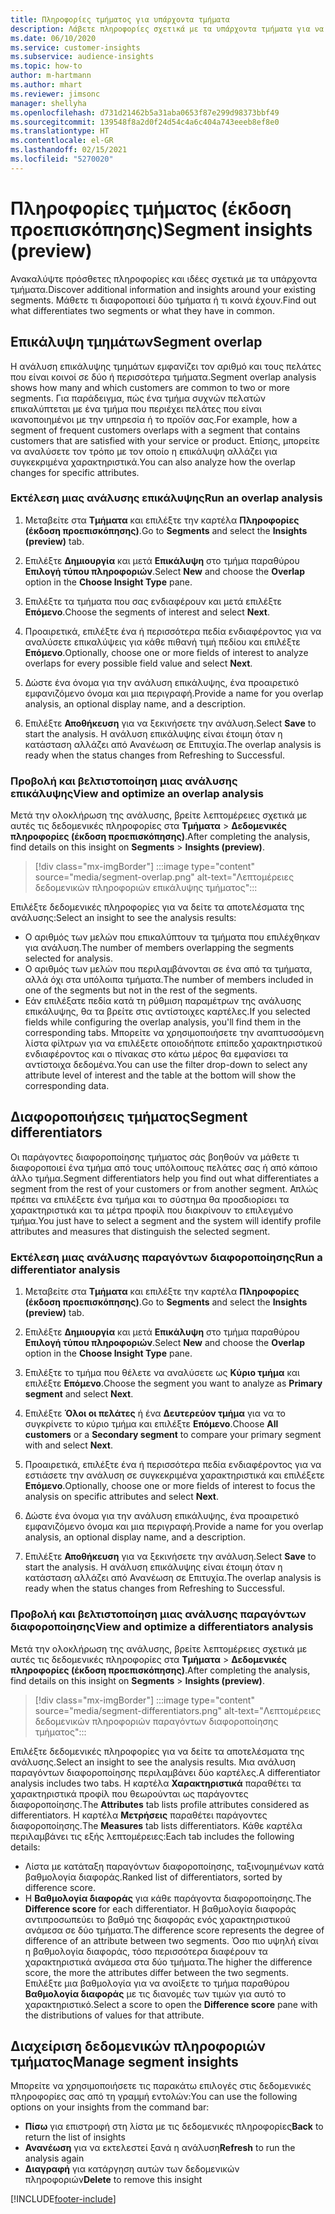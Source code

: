 ```yaml
---
title: Πληροφορίες τμήματος για υπάρχοντα τμήματα
description: Λάβετε πληροφορίες σχετικά με τα υπάρχοντα τμήματα για να δείτε τις διαφορές και τα κοινά σημεία.
ms.date: 06/10/2020
ms.service: customer-insights
ms.subservice: audience-insights
ms.topic: how-to
author: m-hartmann
ms.author: mhart
ms.reviewer: jimsonc
manager: shellyha
ms.openlocfilehash: d731d21462b5a31aba0653f87e299d98373bbf49
ms.sourcegitcommit: 139548f8a2d0f24d54c4a6c404a743eeeb8ef8e0
ms.translationtype: HT
ms.contentlocale: el-GR
ms.lasthandoff: 02/15/2021
ms.locfileid: "5270020"
---
```

# <a name="segment-insights-preview"></a><span data-ttu-id="270ea-103">Πληροφορίες τμήματος (έκδοση προεπισκόπησης)</span><span class="sxs-lookup"><span data-stu-id="270ea-103">Segment insights (preview)</span></span>

<span data-ttu-id="270ea-104">Ανακαλύψτε πρόσθετες πληροφορίες και ιδέες σχετικά με τα υπάρχοντα τμήματα.</span><span class="sxs-lookup"><span data-stu-id="270ea-104">Discover additional information and insights around your existing segments.</span></span> <span data-ttu-id="270ea-105">Μάθετε τι διαφοροποιεί δύο τμήματα ή τι κοινά έχουν.</span><span class="sxs-lookup"><span data-stu-id="270ea-105">Find out what differentiates two segments or what they have in common.</span></span>

## <a name="segment-overlap"></a><span data-ttu-id="270ea-106">Επικάλυψη τμημάτων</span><span class="sxs-lookup"><span data-stu-id="270ea-106">Segment overlap</span></span>

<span data-ttu-id="270ea-107">Η ανάλυση επικάλυψης τμημάτων εμφανίζει τον αριθμό και τους πελάτες που είναι κοινοί σε δύο ή περισσότερα τμήματα.</span><span class="sxs-lookup"><span data-stu-id="270ea-107">Segment overlap analysis shows how many and which customers are common to two or more segments.</span></span> <span data-ttu-id="270ea-108">Για παράδειγμα, πώς ένα τμήμα συχνών πελατών επικαλύπτεται με ένα τμήμα που περιέχει πελάτες που είναι ικανοποιημένοι με την υπηρεσία ή το προϊόν σας.</span><span class="sxs-lookup"><span data-stu-id="270ea-108">For example, how a segment of frequent customers overlaps with a segment that contains customers that are satisfied with your service or product.</span></span>
<span data-ttu-id="270ea-109">Επίσης, μπορείτε να αναλύσετε τον τρόπο με τον οποίο η επικάλυψη αλλάζει για συγκεκριμένα χαρακτηριστικά.</span><span class="sxs-lookup"><span data-stu-id="270ea-109">You can also analyze how the overlap changes for specific attributes.</span></span>

### <a name="run-an-overlap-analysis"></a><span data-ttu-id="270ea-110">Εκτέλεση μιας ανάλυσης επικάλυψης</span><span class="sxs-lookup"><span data-stu-id="270ea-110">Run an overlap analysis</span></span>

1. <span data-ttu-id="270ea-111">Μεταβείτε στα **Τμήματα** και επιλέξτε την καρτέλα **Πληροφορίες (έκδοση προεπισκόπησης)**.</span><span class="sxs-lookup"><span data-stu-id="270ea-111">Go to **Segments** and select the **Insights (preview)** tab.</span></span>

1. <span data-ttu-id="270ea-112">Επιλέξτε **Δημιουργία** και μετά **Επικάλυψη** στο τμήμα παραθύρου **Επιλογή τύπου πληροφοριών**.</span><span class="sxs-lookup"><span data-stu-id="270ea-112">Select **New** and choose the **Overlap** option in the **Choose Insight Type** pane.</span></span>

1. <span data-ttu-id="270ea-113">Επιλέξτε τα τμήματα που σας ενδιαφέρουν και μετά επιλέξτε **Επόμενο**.</span><span class="sxs-lookup"><span data-stu-id="270ea-113">Choose the segments of interest and select **Next**.</span></span>

1. <span data-ttu-id="270ea-114">Προαιρετικά, επιλέξτε ένα ή περισσότερα πεδία ενδιαφέροντος για να αναλύσετε επικαλύψεις για κάθε πιθανή τιμή πεδίου και επιλέξτε **Επόμενο**.</span><span class="sxs-lookup"><span data-stu-id="270ea-114">Optionally, choose one or more fields of interest to analyze overlaps for every possible field value and select **Next**.</span></span>

1. <span data-ttu-id="270ea-115">Δώστε ένα όνομα για την ανάλυση επικάλυψης, ένα προαιρετικό εμφανιζόμενο όνομα και μια περιγραφή.</span><span class="sxs-lookup"><span data-stu-id="270ea-115">Provide a name for you overlap analysis, an optional display name, and a description.</span></span>

1. <span data-ttu-id="270ea-116">Επιλέξτε **Αποθήκευση** για να ξεκινήσετε την ανάλυση.</span><span class="sxs-lookup"><span data-stu-id="270ea-116">Select **Save** to start the analysis.</span></span> <span data-ttu-id="270ea-117">Η ανάλυση επικάλυψης είναι έτοιμη όταν η κατάσταση αλλάζει από Ανανέωση σε Επιτυχία.</span><span class="sxs-lookup"><span data-stu-id="270ea-117">The overlap analysis is ready when the status changes from Refreshing to Successful.</span></span>

### <a name="view-and-optimize-an-overlap-analysis"></a><span data-ttu-id="270ea-118">Προβολή και βελτιστοποίηση μιας ανάλυσης επικάλυψης</span><span class="sxs-lookup"><span data-stu-id="270ea-118">View and optimize an overlap analysis</span></span>

<span data-ttu-id="270ea-119">Μετά την ολοκλήρωση της ανάλυσης, βρείτε λεπτομέρειες σχετικά με αυτές τις δεδομενικές πληροφορίες στα **Τμήματα** > **Δεδομενικές πληροφορίες (έκδοση προεπισκόπησης)**.</span><span class="sxs-lookup"><span data-stu-id="270ea-119">After completing the analysis, find details on this insight on **Segments** > **Insights (preview)**.</span></span>

> [!div class="mx-imgBorder"]
> :::image type="content" source="media/segment-overlap.png" alt-text="Λεπτομέρειες δεδομενικών πληροφοριών επικάλυψης τμήματος":::

<span data-ttu-id="270ea-121">Επιλέξτε δεδομενικές πληροφορίες για να δείτε τα αποτελέσματα της ανάλυσης:</span><span class="sxs-lookup"><span data-stu-id="270ea-121">Select an insight to see the analysis results:</span></span>

- <span data-ttu-id="270ea-122">Ο αριθμός των μελών που επικαλύπτουν τα τμήματα που επιλέχθηκαν για ανάλυση.</span><span class="sxs-lookup"><span data-stu-id="270ea-122">The number of members overlapping the segments selected for analysis.</span></span>
- <span data-ttu-id="270ea-123">Ο αριθμός των μελών που περιλαμβάνονται σε ένα από τα τμήματα, αλλά όχι στα υπόλοιπα τμήματα.</span><span class="sxs-lookup"><span data-stu-id="270ea-123">The number of members included in one of the segments but not in the rest of the segments.</span></span>
- <span data-ttu-id="270ea-124">Εάν επιλέξατε πεδία κατά τη ρύθμιση παραμέτρων της ανάλυσης επικάλυψης, θα τα βρείτε στις αντίστοιχες καρτέλες.</span><span class="sxs-lookup"><span data-stu-id="270ea-124">If you selected fields while configuring the overlap analysis, you'll find them in the corresponding tabs.</span></span> <span data-ttu-id="270ea-125">Μπορείτε να χρησιμοποιήσετε την αναπτυσσόμενη λίστα φίλτρων για να επιλέξετε οποιοδήποτε επίπεδο χαρακτηριστικού ενδιαφέροντος και ο πίνακας στο κάτω μέρος θα εμφανίσει τα αντίστοιχα δεδομένα.</span><span class="sxs-lookup"><span data-stu-id="270ea-125">You can use the filter drop-down to select any attribute level of interest and the table at the bottom will show the corresponding data.</span></span>

## <a name="segment-differentiators"></a><span data-ttu-id="270ea-126">Διαφοροποιήσεις τμήματος</span><span class="sxs-lookup"><span data-stu-id="270ea-126">Segment differentiators</span></span>

<span data-ttu-id="270ea-127">Οι παράγοντες διαφοροποίησης τμήματος σάς βοηθούν να μάθετε τι διαφοροποιεί ένα τμήμα από τους υπόλοιπους πελάτες σας ή από κάποιο άλλο τμήμα.</span><span class="sxs-lookup"><span data-stu-id="270ea-127">Segment differentiators help you find out what differentiates a segment from the rest of your customers or from another segment.</span></span> <span data-ttu-id="270ea-128">Απλώς πρέπει να επιλέξετε ένα τμήμα και το σύστημα θα προσδιορίσει τα χαρακτηριστικά και τα μέτρα προφίλ που διακρίνουν το επιλεγμένο τμήμα.</span><span class="sxs-lookup"><span data-stu-id="270ea-128">You just have to select a segment and the system will identify profile attributes and measures that distinguish the selected segment.</span></span>

### <a name="run-a-differentiator-analysis"></a><span data-ttu-id="270ea-129">Εκτέλεση μιας ανάλυσης παραγόντων διαφοροποίησης</span><span class="sxs-lookup"><span data-stu-id="270ea-129">Run a differentiator analysis</span></span>

1. <span data-ttu-id="270ea-130">Μεταβείτε στα **Τμήματα** και επιλέξτε την καρτέλα **Πληροφορίες (έκδοση προεπισκόπησης)**.</span><span class="sxs-lookup"><span data-stu-id="270ea-130">Go to **Segments** and select the **Insights (preview)** tab.</span></span>

1. <span data-ttu-id="270ea-131">Επιλέξτε **Δημιουργία** και μετά **Επικάλυψη** στο τμήμα παραθύρου **Επιλογή τύπου πληροφοριών**.</span><span class="sxs-lookup"><span data-stu-id="270ea-131">Select **New** and choose the **Overlap** option in the **Choose Insight Type** pane.</span></span>

1. <span data-ttu-id="270ea-132">Επιλέξτε το τμήμα που θέλετε να αναλύσετε ως **Κύριο τμήμα** και επιλέξτε **Επόμενο**.</span><span class="sxs-lookup"><span data-stu-id="270ea-132">Choose the segment you want to analyze as **Primary segment** and select **Next**.</span></span>

1. <span data-ttu-id="270ea-133">Επιλέξτε **Όλοι οι πελάτες** ή ένα **Δευτερεύον τμήμα** για να το συγκρίνετε το κύριο τμήμα και επιλέξτε **Επόμενο**.</span><span class="sxs-lookup"><span data-stu-id="270ea-133">Choose **All customers** or a **Secondary segment** to compare your primary segment with and select **Next**.</span></span>

1. <span data-ttu-id="270ea-134">Προαιρετικά, επιλέξτε ένα ή περισσότερα πεδία ενδιαφέροντος για να εστιάσετε την ανάλυση σε συγκεκριμένα χαρακτηριστικά και επιλέξετε **Επόμενο**.</span><span class="sxs-lookup"><span data-stu-id="270ea-134">Optionally, choose one or more fields of interest to focus the analysis on specific attributes and select **Next**.</span></span>

1. <span data-ttu-id="270ea-135">Δώστε ένα όνομα για την ανάλυση επικάλυψης, ένα προαιρετικό εμφανιζόμενο όνομα και μια περιγραφή.</span><span class="sxs-lookup"><span data-stu-id="270ea-135">Provide a name for you overlap analysis, an optional display name, and a description.</span></span>

1. <span data-ttu-id="270ea-136">Επιλέξτε **Αποθήκευση** για να ξεκινήσετε την ανάλυση.</span><span class="sxs-lookup"><span data-stu-id="270ea-136">Select **Save** to start the analysis.</span></span> <span data-ttu-id="270ea-137">Η ανάλυση επικάλυψης είναι έτοιμη όταν η κατάσταση αλλάζει από Ανανέωση σε Επιτυχία.</span><span class="sxs-lookup"><span data-stu-id="270ea-137">The overlap analysis is ready when the status changes from Refreshing to Successful.</span></span>

### <a name="view-and-optimize-a-differentiators-analysis"></a><span data-ttu-id="270ea-138">Προβολή και βελτιστοποίηση μιας ανάλυσης παραγόντων διαφοροποίησης</span><span class="sxs-lookup"><span data-stu-id="270ea-138">View and optimize a differentiators analysis</span></span>

<span data-ttu-id="270ea-139">Μετά την ολοκλήρωση της ανάλυσης, βρείτε λεπτομέρειες σχετικά με αυτές τις δεδομενικές πληροφορίες στα **Τμήματα** > **Δεδομενικές πληροφορίες (έκδοση προεπισκόπησης)**.</span><span class="sxs-lookup"><span data-stu-id="270ea-139">After completing the analysis, find details on this insight on **Segments** > **Insights (preview)**.</span></span>

> [!div class="mx-imgBorder"]
> :::image type="content" source="media/segment-differentiators.png" alt-text="Λεπτομέρειες δεδομενικών πληροφοριών παραγόντων διαφοροποίησης τμήματος":::

<span data-ttu-id="270ea-141">Επιλέξτε δεδομενικές πληροφορίες για να δείτε τα αποτελέσματα της ανάλυσης.</span><span class="sxs-lookup"><span data-stu-id="270ea-141">Select an insight to see the analysis results.</span></span> <span data-ttu-id="270ea-142">Μια ανάλυση παραγόντων διαφοροποίησης περιλαμβάνει δύο καρτέλες.</span><span class="sxs-lookup"><span data-stu-id="270ea-142">A differentiator analysis includes two tabs.</span></span> <span data-ttu-id="270ea-143">Η καρτέλα **Χαρακτηριστικά** παραθέτει τα χαρακτηριστικά προφίλ που θεωρούνται ως παράγοντες διαφοροποίησης.</span><span class="sxs-lookup"><span data-stu-id="270ea-143">The **Attributes** tab lists profile attributes considered as differentiators.</span></span> <span data-ttu-id="270ea-144">Η καρτέλα **Μετρήσεις** παραθέτει παράγοντες διαφοροποίησης.</span><span class="sxs-lookup"><span data-stu-id="270ea-144">The **Measures** tab lists differentiators.</span></span> <span data-ttu-id="270ea-145">Κάθε καρτέλα περιλαμβάνει τις εξής λεπτομέρειες:</span><span class="sxs-lookup"><span data-stu-id="270ea-145">Each tab includes the following details:</span></span>

- <span data-ttu-id="270ea-146">Λίστα με κατάταξη παραγόντων διαφοροποίησης, ταξινομημένων κατά βαθμολογία διαφοράς.</span><span class="sxs-lookup"><span data-stu-id="270ea-146">Ranked list of differentiators, sorted by difference score.</span></span>
- <span data-ttu-id="270ea-147">Η **Βαθμολογία διαφοράς** για κάθε παράγοντα διαφοροποίησης.</span><span class="sxs-lookup"><span data-stu-id="270ea-147">The **Difference score** for each differentiator.</span></span> <span data-ttu-id="270ea-148">Η βαθμολογία διαφοράς αντιπροσωπεύει το βαθμό της διαφοράς ενός χαρακτηριστικού ανάμεσα σε δύο τμήματα.</span><span class="sxs-lookup"><span data-stu-id="270ea-148">The difference score represents the degree of difference of an attribute between two segments.</span></span> <span data-ttu-id="270ea-149">Όσο πιο υψηλή είναι η βαθμολογία διαφοράς, τόσο περισσότερα διαφέρουν τα χαρακτηριστικά ανάμεσα στα δύο τμήματα.</span><span class="sxs-lookup"><span data-stu-id="270ea-149">The higher the difference score, the more the attributes differ between the two segments.</span></span> <span data-ttu-id="270ea-150">Επιλέξτε μια βαθμολογία για να ανοίξετε το τμήμα παραθύρου **Βαθμολογία διαφοράς** με τις διανομές των τιμών για αυτό το χαρακτηριστικό.</span><span class="sxs-lookup"><span data-stu-id="270ea-150">Select a score to open the **Difference score** pane with the distributions of values for that attribute.</span></span>

## <a name="manage-segment-insights"></a><span data-ttu-id="270ea-151">Διαχείριση δεδομενικών πληροφοριών τμήματος</span><span class="sxs-lookup"><span data-stu-id="270ea-151">Manage segment insights</span></span>

<span data-ttu-id="270ea-152">Μπορείτε να χρησιμοποιήσετε τις παρακάτω επιλογές στις δεδομενικές πληροφορίες σας από τη γραμμή εντολών:</span><span class="sxs-lookup"><span data-stu-id="270ea-152">You can use the following options on your insights from the command bar:</span></span>

- <span data-ttu-id="270ea-153">**Πίσω** για επιστροφή στη λίστα με τις δεδομενικές πληροφορίες</span><span class="sxs-lookup"><span data-stu-id="270ea-153">**Back** to return the list of insights</span></span>
- <span data-ttu-id="270ea-154">**Ανανέωση** για να εκτελεστεί ξανά η ανάλυση</span><span class="sxs-lookup"><span data-stu-id="270ea-154">**Refresh** to run the analysis again</span></span>
- <span data-ttu-id="270ea-155">**Διαγραφή** για κατάργηση αυτών των δεδομενικών πληροφοριών</span><span class="sxs-lookup"><span data-stu-id="270ea-155">**Delete** to remove this insight</span></span>


[!INCLUDE[footer-include](../includes/footer-banner.md)]